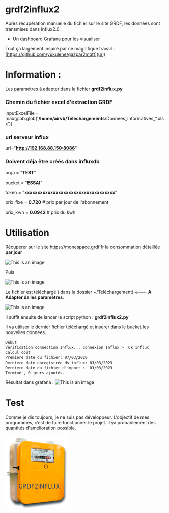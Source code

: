 # grdf2influx2
Après récupération manuelle du fichier sur le site GRDF, les données sont transmises dans Influx2.0.
+ Un dashboard Grafana pour les visualiser

Tout ça largement inspiré par ce magnifique travail : [https://github.com/yukulehe/gazpar2mqtt](url)

# Information :

Les paramétres à adapter dans le fichier **grdf2influx.py**

### Chemin du fichier excel d'extraction GRDF 

inputExcelFile = max(glob.glob('**/home/airvb/Téléchargements**/Donnees_informatives_*.xlsx'))

### url serveur influx

url="**http://192.168.88.150:8086**"

### Doivent déja être créés dans influxdb 
orga = "**TEST**"

bucket = "**ESSAI**"

token = "**xxxxxxxxxxxxxxxxxxxxxxxxxxxxxxxxxxx**"

prix_fixe = **0.720** # prix par jour de l'abonnement

prix_kwh = **0.0942** # prix du kwh

# Utilisation
Récuperer sur le site https://monespace.grdf.fr la consommation détaillée **par jour**

![This is an image](https://i.imgur.com/d8V8U8b.png)

Puis 

![This is an image](https://i.imgur.com/ThJr0Sk.png)

Le fichier est téléchargé ( dans le dossier ~/Téléchargement)                  <--- **A Adapter ds les paramétres**.

![This is an image](https://i.imgur.com/7LP4eSe.png)

Il suffit ensuite de lancer le script python : **grdf2influx2.py**

Il va utiliser le dernier fichier téléchargé et inserer dans le bucket les nouvelles données.

```:~/data_gaz$ ./grdf2influx2.py 
Début
Verification connection Influx... Connexion Influx >  Ok influx
Calcul coût
Premiere date du fichier: 07/03/2020
Derniere date enregistrée ds influx: 03/03/2023
Derniere date du fichier d'import :  03/03/2023
Terminé , 0 jours ajoutés.
```

Résultat dans grafana :
![This is an image](https://i.imgur.com/opKxNRE.png)


# Test
Comme je dis toujours, je ne suis pas développeur. 
L’objectif de mes programmes, c’est de faire fonctionner le projet. 
Il ya probablement des quantités d'amélioration possible.


![This is an image](https://github.com/airvb/grdf2influx2/blob/35c6079d74667543ede6f436df31017d0d43e131/grdf2influx.png)
